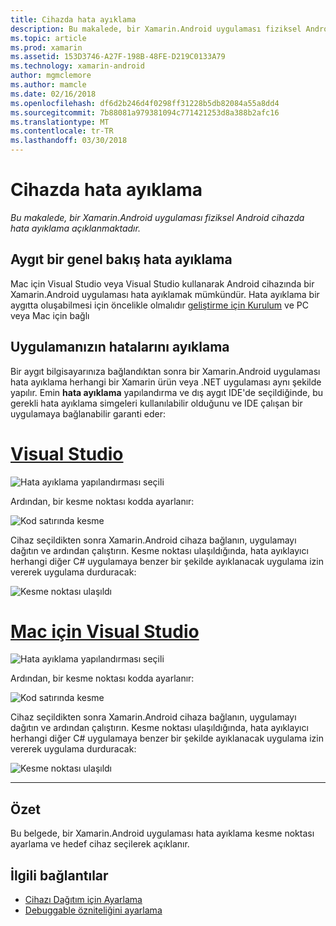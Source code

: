 ```yaml
---
title: Cihazda hata ayıklama
description: Bu makalede, bir Xamarin.Android uygulaması fiziksel Android cihazda hata ayıklama açıklanmaktadır.
ms.topic: article
ms.prod: xamarin
ms.assetid: 153D3746-A27F-198B-48FE-D219C0133A79
ms.technology: xamarin-android
author: mgmclemore
ms.author: mamcle
ms.date: 02/16/2018
ms.openlocfilehash: df6d2b246d4f0298ff31228b5db82084a55a8dd4
ms.sourcegitcommit: 7b88081a979381094c771421253d8a388b2afc16
ms.translationtype: MT
ms.contentlocale: tr-TR
ms.lasthandoff: 03/30/2018
---
```

# <a name="debug-on-device"></a>Cihazda hata ayıklama

_Bu makalede, bir Xamarin.Android uygulaması fiziksel Android cihazda hata ayıklama açıklanmaktadır._

## <a name="debug-on-device-overview"></a>Aygıt bir genel bakış hata ayıklama

Mac için Visual Studio veya Visual Studio kullanarak Android cihazında bir Xamarin.Android uygulaması hata ayıklamak mümkündür. Hata ayıklama bir aygıtta oluşabilmesi için öncelikle olmalıdır [geliştirme için Kurulum](~/android/get-started/installation/set-up-device-for-development.md) ve PC veya Mac için bağlı


## <a name="debug-application"></a>Uygulamanızın hatalarını ayıklama

Bir aygıt bilgisayarınıza bağlandıktan sonra bir Xamarin.Android uygulaması hata ayıklama herhangi bir Xamarin ürün veya .NET uygulaması aynı şekilde yapılır. Emin **hata ayıklama** yapılandırma ve dış aygıt IDE'de seçildiğinde, bu gerekli hata ayıklama simgeleri kullanılabilir olduğunu ve IDE çalışan bir uygulamaya bağlanabilir garanti eder: 

# <a name="visual-studiotabvswin"></a>[Visual Studio](#tab/vswin)

![Hata ayıklama yapılandırması seçili](debug-on-device-images/image1-vs.png)

Ardından, bir kesme noktası kodda ayarlanır:

![Kod satırında kesme](debug-on-device-images/image2-vs.png)

Cihaz seçildikten sonra Xamarin.Android cihaza bağlanın, uygulamayı dağıtın ve ardından çalıştırın. Kesme noktası ulaşıldığında, hata ayıklayıcı herhangi diğer C# uygulamaya benzer bir şekilde ayıklanacak uygulama izin vererek uygulama durduracak: 

![Kesme noktası ulaşıldı](debug-on-device-images/image3-vs.png)

# <a name="visual-studio-for-mactabvsmac"></a>[Mac için Visual Studio](#tab/vsmac)

![Hata ayıklama yapılandırması seçili](debug-on-device-images/image1-xs.png)

Ardından, bir kesme noktası kodda ayarlanır:

![Kod satırında kesme](debug-on-device-images/image2-xs.png)

Cihaz seçildikten sonra Xamarin.Android cihaza bağlanın, uygulamayı dağıtın ve ardından çalıştırın. Kesme noktası ulaşıldığında, hata ayıklayıcı herhangi diğer C# uygulamaya benzer bir şekilde ayıklanacak uygulama izin vererek uygulama durduracak: 

![Kesme noktası ulaşıldı](debug-on-device-images/image3-xs.png)

-----



## <a name="summary"></a>Özet

Bu belgede, bir Xamarin.Android uygulaması hata ayıklama kesme noktası ayarlama ve hedef cihaz seçilerek açıklanır.


## <a name="related-links"></a>İlgili bağlantılar

- [Cihazı Dağıtım için Ayarlama](~/android/get-started/installation/set-up-device-for-development.md)
- [Debuggable özniteliğini ayarlama](~/android/deploy-test/debuggable-attribute.md)
